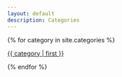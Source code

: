 ```yaml
---
layout: default
description: Categories
---
```


{% for category in site.categories %}
  <p><a href="{{ site.baseurl }}/categories/{{ category | first }}">{{ category | first }}</a></p>
{% endfor %}
